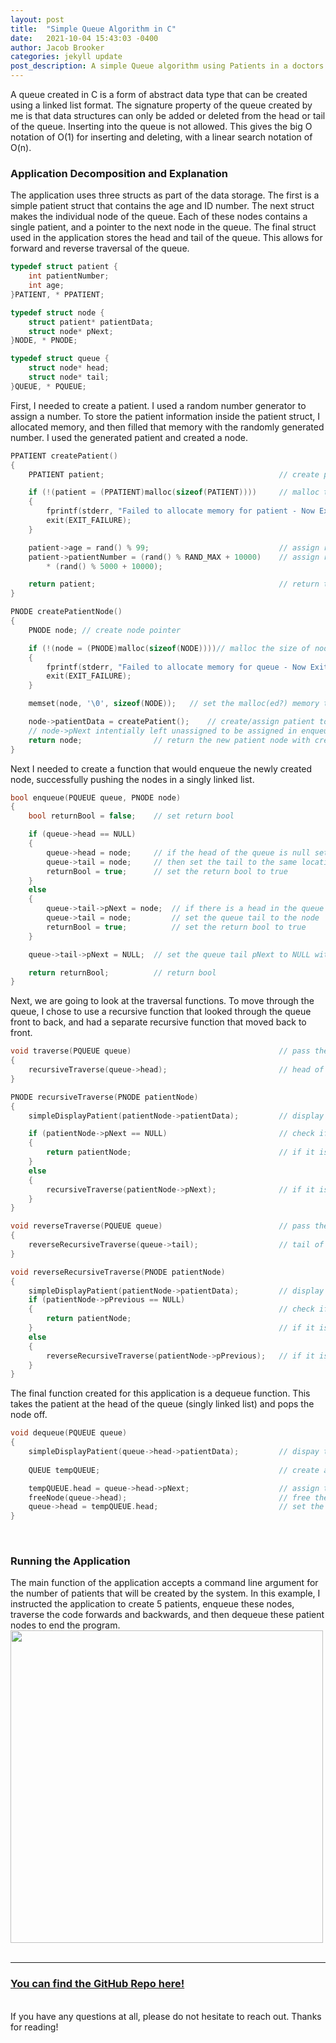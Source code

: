 ```yaml
---
layout: post
title:  "Simple Queue Algorithm in C"
date:   2021-10-04 15:43:03 -0400
author: Jacob Brooker
categories: jekyll update
post_description: A simple Queue algorithm using Patients in a doctors office as an example. Includes queue creation, filling, and dequeuing. This application is written in C.
---
```

A queue created in C is a form of abstract data type that can be created using a linked list format. The signature property of the queue created by me is that data structures can only be added or deleted from the head or tail of the queue. Inserting into the queue is not allowed. This gives the big O notation of O(1) for inserting and deleting, with a linear search notation of O(n). 

<h3>Application Decomposition and Explanation</h3>

The application uses three structs as part of the data storage. The first is a simple patient struct that contains the age and ID number. The next struct makes the individual node of the queue. Each of these nodes contains a single patient, and a pointer to the next node in the queue. The final struct used in the application stores the head and tail of the queue. This allows for forward and reverse traversal of the queue.
~~~c++
typedef struct patient {
	int patientNumber;
	int age;
}PATIENT, * PPATIENT;

typedef struct node {
	struct patient* patientData;
	struct node* pNext;
}NODE, * PNODE;

typedef struct queue {
	struct node* head;
	struct node* tail;
}QUEUE, * PQUEUE;
~~~

First, I needed to create a patient. I used a random number generator to assign a number. To store the patient information inside the patient struct, I allocated memory, and then filled that memory with the randomly generated number. I used the generated patient and created a node.

~~~c++
PPATIENT createPatient()
{
	PPATIENT patient;                                       // create pointer to patient 

	if (!(patient = (PPATIENT)malloc(sizeof(PATIENT))))	    // malloc the size of patient at the pointer to patient
	{
		fprintf(stderr, "Failed to allocate memory for patient - Now Exiting\n");
		exit(EXIT_FAILURE);
	}

	patient->age = rand() % 99;		                        // assign random age 0 - 99 to patient
	patient->patientNumber = (rand() % RAND_MAX + 10000)	// assign random 9 digit patient ID
		* (rand() % 5000 + 10000);

	return patient;											// return the pointer to patient
}

PNODE createPatientNode()
{
	PNODE node;	// create node pointer

	if (!(node = (PNODE)malloc(sizeof(NODE))))// malloc the size of node at the pointer to node location
	{
		fprintf(stderr, "Failed to allocate memory for queue - Now Exiting\n");
		exit(EXIT_FAILURE);
	}

	memset(node, '\0', sizeof(NODE));	// set the malloc(ed?) memory to '\0'

	node->patientData = createPatient();	// create/assign patient to node
	// node->pNext intentially left unassigned to be assigned in enqueue function
	return node;				// return the new patient node with created patient
}
~~~

Next I needed to create a function that would enqueue the newly created node, successfully pushing the nodes in a singly linked list.

~~~c++
bool enqueue(PQUEUE queue, PNODE node)  
{
	bool returnBool = false;	// set return bool

	if (queue->head == NULL)
	{
		queue->head = node;		// if the head of the queue is null set the head to this node
		queue->tail = node;		// then set the tail to the same location in the queue
		returnBool = true;		// set the return bool to true
	}
	else
	{
		queue->tail->pNext = node;	// if there is a head in the queue we set the queue tail next to the node
		queue->tail = node;			// set the queue tail to the node
		returnBool = true;			// set the return bool to true
	}

	queue->tail->pNext = NULL;  // set the queue tail pNext to NULL with each interation  	

	return returnBool;			// return bool
}
~~~
Next, we are going to look at the traversal functions. To move through the queue, I chose to use a recursive function that looked through the queue front to back, and had a separate recursive function that moved back to front.
~~~c++
void traverse(PQUEUE queue)									// pass the queue to a traversal function
{
	recursiveTraverse(queue->head);							// head of queue is passed to regular traversal (front to back)
}

PNODE recursiveTraverse(PNODE patientNode)
{
	simpleDisplayPatient(patientNode->patientData);			// display patient information to terminal

	if (patientNode->pNext == NULL)							// check if pNext is NULL (this will be the final item in queue)
	{
		return patientNode;									// if it is the final item, return and begin unwinding recursive function
	}
	else
	{
		recursiveTraverse(patientNode->pNext);				// if it is not the last node in the list, pass the next node into function and repeat
	}
}

void reverseTraverse(PQUEUE queue)							// pass the queue to a reverse traversal function
{
	reverseRecursiveTraverse(queue->tail);					// tail of queue is passed to reverse traversal function (back to front)
}

void reverseRecursiveTraverse(PNODE patientNode)
{
	simpleDisplayPatient(patientNode->patientData);			// display patient information to terminal
	if (patientNode->pPrevious == NULL)
	{														// check if pPrevious is NULL (this will be the first item in queue)
		return patientNode;
	}														// if it is the first item, return and begin unwinding recursive function
	else
	{
		reverseRecursiveTraverse(patientNode->pPrevious);	// if it is not the first node in the list, pass the previous node into function and repeat
	}														
}
~~~

The final function created for this application is a dequeue function. This takes the patient at the head of the queue (singly linked list) and pops the node off.
~~~c++
void dequeue(PQUEUE queue)
{
	simpleDisplayPatient(queue->head->patientData);			// dispay the patient
	
	QUEUE tempQUEUE;										// create a temporary copy of the queue

	tempQUEUE.head = queue->head->pNext;					// assign the head of temporary queue to the pNext of queue head
	freeNode(queue->head);									// free the node
	queue->head = tempQUEUE.head;							// set the head of the queue to the head of the temporary queue
}
~~~
<br>
<h3>Running the Application</h3>
The main function of the application accepts a command line argument for the number of patients that will be created by the system. In this example, I instructed the application to create 5 patients, enqueue these nodes, traverse the code forwards and backwards, and then dequeue these patient nodes to end the program.

<img src="{{site.url}}{{ site.baseurl }}/assets/img/queue.png" height="500px">
<br><br>
<hr>

<h3><a href="https://github.com/Jacobpbrooker/simple_queue">You can find the GitHub Repo here!</a></h3>
<br>
If you have any questions at all, please do not hesitate to reach out. Thanks for reading!